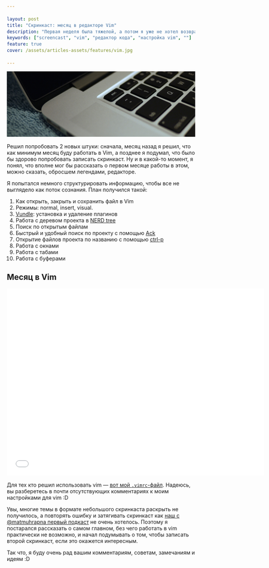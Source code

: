 ```yaml
---

layout: post
title: "Скринкаст: месяц в редакторе Vim"
description: "Первая неделя была тяжелой, а потом я уже не хотел возвращаться"
keywords: ["screencast", "vim", "редактор кода", "настройка vim", ""]
feature: true
cover: /assets/articles-assets/features/vim.jpg

---
```

![page.title](/assets/articles-assets/features/vim.jpg)

Решил попробовать 2 новых штуки: сначала, месяц назад я решил, что как минимум
месяц буду работать в Vim, а позднее я подумал, что было бы здорово попробовать
записать скринкаст. Ну и в какой-то момент, я понял, что вполне мог бы рассказать
о первом месяце работы в этом, можно сказать, обросшем легендами, редакторе.

Я попытался немного структурировать информацию, чтобы все не выглядело как
поток сознания. План получился такой:

1. Как открыть, закрыть и сохранить файл в Vim
2. Режимы: normal, insert, visual.
3. [Vundle][1]: установка и удаление плагинов
4. Работа с деревом проекта в [NERD tree][2]
5. Поиск по открытым файлам
6. Быстрый и удобный поиск по проекту с помощью [Ack][3]
7. Открытие файлов проекта по названию с помощью [ctrl-p][4]
8. Работа с окнами
9. Работа с табами
10. Работа с буферами

## Месяц в Vim

<iframe width="688" height="500" src="//www.youtube.com/embed/AOZ3Mi1213U" frameborder="0" allowfullscreen></iframe>


Для тех кто решил использовать vim — [вот мой `.vimrc`-файл][5]. Надеюсь, вы
разберетесь в почти отсутствующих комментариях к моим настройками для vim :D

Увы, многие темы в формате небольшого скринкаста раскрыть не получилось, а
повторять ошибку и затягивать скринкаст как [наш с @matmuhrapna первый подкаст][6]
не очень хотелось. Поэтому я постарался рассказать о самом главном, без чего
работать в vim практически не возможно, и начал подумывать о том, чтобы
записать второй скринкаст, если это окажется интересным.

Так что, я буду очень рад вашим комментариям, советам, замечаниям и идеям :D

[1]: https://github.com/gmarik/Vundle.vim
[2]: https://github.com/scrooloose/nerdtree
[3]: https://github.com/mileszs/ack.vim
[4]: https://github.com/kien/ctrlp.vim
[5]: https://github.com/shuvalov-anton/.dotfiles/blob/master/.vimrc
[6]: http://kompyutery-soft-igry-tehnika.rpod.ru/327190.html
